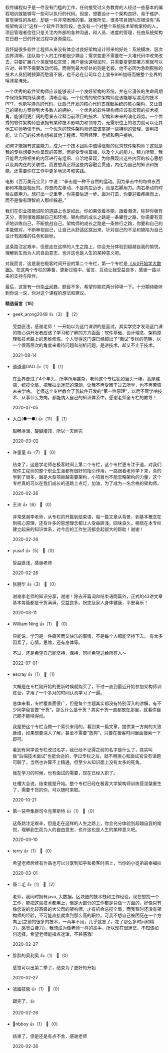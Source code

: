 软件编程似乎是一件没有门槛的工作，任何接受过义务教育的人经过一些基本的编程培训就能够写一些可以执行的代码。但是，想要设计一个架构良好、易于维护、富有弹性的系统，却是一件非常困难的事。就我所见，很多项目团队压根没有“系统架构设计”这样一个软件开发阶段，也没有一个对整个系统技术架构掌控的人，项目管理者往往只是关注内外部的各种沟通，和人员、进度的管理，任由系统架构在日趋一日的开发过程中逐渐腐烂。

我怀疑很多软件工程师从来没有体会过良好架构设计带来的好处：系统模块、层次边界清晰，团队每个人的工作都很少耦合；需求变更不需要在一大堆代码中改来改去，只要扩展几个类就轻松实现；用户量快速增加时，只需要变更部署方案就可以应对，甚至不需要改动代码。而得到最大好处的则是老板，他不必因为急剧膨胀的技术人员招聘预算而愁眉不展，也不必在公司年会上宣布996加班而被整个业界的唾沫星淹死。

一个优秀的软件架构师应该能够设计一个良好架构的系统，并在它漫长的生命周期中保持架构持续演进、清晰合理。一个优秀的软件架构师应该能够写漂亮的技术PPT，也能写漂亮的代码，让自己开发的核心代码支撑起系统的核心架构，又让自己的架构方案得到大多数人的拥护。一个优秀的软件架构师应该有宏观的技术视角，能够用更广阔的愿景去诠释当前项目的技术、架构和未来的演化趋势。一个优秀的软件架构师应该拥有某种技术影响力和领导力，无需职位上的权力就可以让其他工程师听信于他。一个优秀的软件架构师还应该掌握一些特别的管理、谈判技能，让自己的技术构想被其他工程师、项目经理、老板和用户接纳。

如何才能拥有这些能力，成为一个技术团队中值得信赖的优秀软件架构师？这就是我的专栏想要为你呈现的答案。但是受专栏篇幅，以及个人的能力、精力所限，我只能尽力将相关的内容进行有组织、自洽地呈现，为你展现出这些内容的核心思想以及其内在的关联性。而要想真正将这些内容融会贯通，内化为自己的知识和技能，还需要你在工作中更多地思考和实践。

电影《百万美元宝贝》中说：“拳击是一种不自然的运动。因为拳击中的每样东西都和本能是相反的。你想向左移动，不是向左迈步，而是右脚用力。向右移动的时候左脚用力。想打出一记重拳，你需要后退一步。面对打击，你要迎着疼痛而上，而不是像有理智的人那样躲避。”

我们在职业技能进阶的道路上也是如此，你如果依着本能，跟着潮流，除非你极有天分，否则很难超越自己和环境。架构师的成长之路是一条攀登之路，你需要有意识地训练自己，不断挑战自己。架构师的成长之路是一条修行之路，你要和自己的本能做对，不断审视自己，让自己从舒适区跳出来，针对自己的不足和缺陷为自己设计有困难的任务和目标。

这条路注定艰辛，但是走在这样的人生之路上，你会充分体验到超越自我的愉悦，理解到生而为人的自由意志，也许这也是人生的某种意义吧。

对我而言，这是我在极客时间开设的第二个专栏，第一个专栏是[《从0开始学大数据》](https://time.geekbang.org/column/article/0?cid=133)。在这两个专栏的筹备、更新过程中，留言、互动让我受益良多，感谢一路以来的支持与陪伴。

最后，这里有一份[毕业问卷](https://jinshuju.net/f/8bBFpf)，题目不多，希望你能花两分钟填一下。十分期待能听到你说一说，你对这个课程的想法和建议。
<div><strong>精选留言（15）</strong></div><ul>
<li><span>geek_arong2048</span> 👍（3） 💬（2）<p>受益匪浅，感谢老师！
一开始以为这门课讲的是面试，其实学完才发现这门课的核心讲开发者应该了学习和了解的方方面面：软件基础、设计理念、架构原理和技术路上的思维修炼，个人觉得这门课已经超出了“面试”专栏的范畴，以一个很高层次的角度来看待问题和剖析问题，是讲技术，却又不止于技术。</p>2021-08-14</li><br/><li><span>道道道DAO</span> 👍（1） 💬（1）<p>在业界走过了4个年头，所学所用甚杂，老师这个专栏犹如当头一棒，高屋建瓴，统揽全局，把我拉出迷茫的深渊，让我不再受困于过去所学，也不再苦恼未来学啥。
老师这个专栏教会了我软件开发的“第一性原理”，以后不管学啥技术、从事什么方向，都能纳入自己的知识体系中，感谢老师全专栏的教导！</p>2020-07-05</li><br/><li><span>大白(●––●)</span> 👍（11） 💬（1）<p>酣畅淋漓，醍醐灌顶，所以一天刷完</p>2020-03-02</li><br/><li><span>许童童</span> 👍（7） 💬（0）<p>结束了，这是学老师在极客时间上第二个专栏，这个专栏更专注于道，对我们软件工程师的整个职业生涯都有很好的指引作用，一路跟着老师学下来，真的学到了很多，越是大型项目越需要架构，小项目也不能忽略架构的力量，这个专栏真的可以在我们成长的道路上点灯，加油，为了成为一名合格的架构师。</p>2020-02-26</li><br/><li><span>王沛</span> 👍（6） 💬（0）<p>非常感谢李老师，从专栏的开篇到结束语，每一篇文章从背景，到基本概念在到核心原理，还有许多的思想理念都让人受益匪浅，回味良久，相信在本专栏建立起来的知识体系，对今后的工作生活都会起很大的帮助！谢谢！</p>2020-02-26</li><br/><li><span>yusuf</span> 👍（5） 💬（0）<p>受益匪浅，感谢老师</p>2020-02-26</li><br/><li><span>张朋华</span> 👍（3） 💬（0）<p>谢谢李老师的知识分享，谢谢！除去开篇词和结束语两篇外，正式的43讲文章基本每篇都是干货满满，受益良多。祝您及家人身体健康，平安喜乐！</p>2020-03-11</li><br/><li><span>William Ning</span> 👍（1） 💬（0）<p>只能说，学习是一件痛苦而又快乐的事情，不是每个人都能坚持下去。
有太多因素了，心情，思维，还有身体等。

不过，还是希望自己能坚持，保持，同样希望送给所有人～</p>2022-07-01</li><br/><li><span>escray</span> 👍（1） 💬（1）<p>大概是在专栏刚开始的更新时候就购买了，不过一直到最近开始参加架构师训练营，才用了一个多月的时间认真学习了一遍。

总体来看，专栏覆盖面很广，但是每个主题其实都没有特别深入的讲解，有不少同学留言要“干货”。那么什么是干货？其实干货一直都放在那里，就看你自己能不能啃得动。

我是把这个专栏当做一个索引来用的，看到某一篇文章，提供某一方向的大致脉络，如果想要深入了解，甚至不需要“放狗”，只要在极客时间里面搜索一下即可。

看到有同学说专栏改过名字，我已经不记得之前的名字是什么了，其实叫做“后端技术面试”也挺合适的，学过专栏之后，就不用担心和面试官没有话题可聊了，当然也许算不上精通，但至少从知识面上没有太多的死角。

我在学习的时候，也有面试的需要，现在已经入职了。

吐槽大会说，结束就是开始。整个专栏已经在极客大学架构师训练营涅槃重生了，需要干货的你，可以随时来取。</p>2020-10-21</li><br/><li><span>第一装甲集群司令克莱斯特</span> 👍（1） 💬（0）<p>这条路注定艰辛，但是走在这样的人生之路上，你会充分体验到超越自我的愉悦，理解到生而为人的自由意志，也许这也是人生的某种意义吧。</p>2020-03-10</li><br/><li><span>terry</span> 👍（1） 💬（0）<p>希望老师后续有作品也可以分享到知乎和极客时间上，当你的小徒弟最幸福拉</p>2020-03-01</li><br/><li><span>唐二毛</span> 👍（1） 💬（2）<p>老师，我同时拥有java, 大数据，区块链的技术栈和工作经验，现在想找一个工作，能把这些技术都用上，但是大部分的工作都是只做一方面的，好像只有像您说的比较高级的大公司的架构师，才有机会总揽全局，而我暂时还没有架构师的经验，不可能直接就拿到那么高的职位。可我不想自己被困死在一个方向上(之前的很多的技术，一两年不用，几乎就忘了，花了那么多时间和精力，感觉白费力)，我想成为像老师一样的高手，所以现在很迷茫，不知该如何选择，希望老师能指点迷津，不甚感激!</p>2020-02-27</li><br/><li><span>胖胖的奥利奥</span> 👍（1） 💬（0）<p>感觉可以出第二季了，结束为了更好的开始</p>2020-02-27</li><br/><li><span>虢國技醬</span> 👍（1） 💬（0）<p>跟完了，👍</p>2020-02-26</li><br/><li><span>🐍nbboy</span> 👍（1） 💬（0）<p>结束了，但是还是有点不舍，感谢老师</p>2020-02-26</li><br/>
</ul>